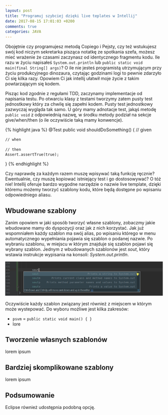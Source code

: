 ```yaml
---
layout: post
title: "Programuj szybciej dzięki live teplates w Intellij"
date: 2017-08-15 17:01:03 +0200
comments: true
categories: JAVA
---
```

Obojętnie czy programujesz metodą Copiego i Pejsty, czy też wstukujesz swój kod niczym sekretarka pisząca notatkę ze spotkania szefa, możesz mieć wrażenie
że czasami zaczynasz od identycznego fragmentu kodu. Ile razu w życiu napisałeś `System.out.println` lub `public static void main(final String[] args)`? O ile nie jesteś programistą
utrzymującym przy życiu produkcyjnego dinozaura, czytając godzinami logi to pewnie zdarzyło Ci się kilka razy. Opowiem Ci jak intellij ułatwił moje życie
z takim powtarzającym się kodem.
<!--more-->

Pisząc kod zgodnie z regułami TDD, zaczynamy implementacje od napisania testu. Po otwarciu klasy z testami tworzymy zatem pusty test jednostkowy który za chwilę się zapełni kodem.
Pusty test jednostkowy zazwyczaj wygląda tak samo. U góry mamy adnotacje test, jakąś metodę `public void` z odpowiednią nazwę, w środku metody podział na sekcje give/when/then (o ile oczywiście taką mamy
konwencje).

{% highlight java %}
@Test
public void shouldDoSomething() {
    // given

    // when

    // then
    Assert.assertTrue(true);
}
{% endhighlight %}

Czy naprawdę za każdym razem muszę wpisywać taką funkcję ręcznie? Ewentualnie, czy muszę kopiować istniejący test i go dostosowywać? O tóż nie!
Intellij oferuje bardzo wygodne narzędzie o nazwie live template, dzięki któremu możemy tworzyć szablony kodu, które będą dostępne po wpisaniu odpowiedniego aliasu.

## Wbudowane szablony
Zanim opowiem w jaki sposób tworzyć własne szablony, zobaczmy jakie wbudowane mamy do dyspozycji oraz jak z nich korzystać. Jak już wspomniałem każdy szablon ma swój alias, po wpisaniu którego
w menu automatycznego wypełniania pojawia się szablon o podanej nazwie. Po wybraniu szablonu, w miejscu w którym znajduje się szablon pojawi się wybrany szablon. Jednym z wbudowanych szablonów
jest _sout_, który wstawia instrukcje wypisania na konsoli: _System.out.println_.

![GitHub Logo](/images/sout.png)

Oczywiście każdy szablon związany jest również z miejscem w którym może wystepować. Do wyboru możliwe jest kilka zakresów:

 * `psvm` = `public static void main() { }`
 * lore

## Tworzenie własnych szablonów
lorem ipsum

## Bardziej skomplikowane szablony
lorem ipsum


## Podsumowanie
Eclipse również udostępnia podobną opcję.
